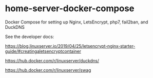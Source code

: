 # home-server-docker-compose
Docker Compose for setting up Nginx, LetsEncrypt, php7, fail2ban, and DuckDNS

See the developer docs:

https://blog.linuxserver.io/2019/04/25/letsencrypt-nginx-starter-guide/#creatingaletsencryptcontainer

https://hub.docker.com/r/linuxserver/duckdns/

https://hub.docker.com/r/linuxserver/swag

